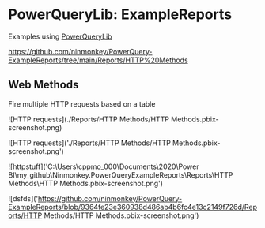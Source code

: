 # PowerQueryLib: ExampleReports

Examples using [PowerQueryLib](https://github.com/ninmonkey/Ninmonkey.PowerQueryLib)


https://github.com/ninmonkey/PowerQuery-ExampleReports/tree/main/Reports/HTTP%20Methods

## Web Methods

Fire multiple HTTP requests based on a table

![HTTP requests](./Reports/HTTP Methods/HTTP Methods.pbix-screenshot.png)



![HTTP requests]('./Reports/HTTP Methods/HTTP Methods.pbix-screenshot.png')

![httpstuff]('C:\Users\cppmo_000\Documents\2020\Power BI\my_github\Ninmonkey.PowerQueryExampleReports\Reports\HTTP Methods\HTTP Methods.pbix-screenshot.png')

![dsfds]('https://github.com/ninmonkey/PowerQuery-ExampleReports/blob/9364fe23e360938d486ab4b6fc4e13c2149f726d/Reports/HTTP Methods/HTTP Methods.pbix-screenshot.png')